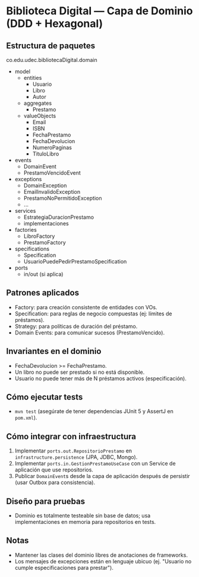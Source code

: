 # Biblioteca Digital — Capa de Dominio (DDD + Hexagonal)

## Estructura de paquetes

co.edu.udec.bibliotecaDigital.domain
- model  
  - entities  
    - Usuario  
    - Libro  
    - Autor  
  - aggregates  
    - Prestamo  
  - valueObjects  
    - Email  
    - ISBN  
    - FechaPrestamo  
    - FechaDevolucion  
    - NumeroPaginas  
    - TituloLibro  
- events  
  - DomainEvent  
  - PrestamoVencidoEvent  
- exceptions  
  - DomainException  
  - EmailInvalidoException  
  - PrestamoNoPermitidoException  
  - ...  
- services  
  - EstrategiaDuracionPrestamo  
  - implementaciones  
- factories  
  - LibroFactory  
  - PrestamoFactory  
- specifications  
  - Specification  
  - UsuarioPuedePedirPrestamoSpecification  
- ports  
  - in/out (si aplica)  

## Patrones aplicados
- Factory: para creación consistente de entidades con VOs.
- Specification: para reglas de negocio compuestas (ej: límites de préstamos).
- Strategy: para políticas de duración del préstamo.
- Domain Events: para comunicar sucesos (PrestamoVencido).

## Invariantes en el dominio
- FechaDevolucion >= FechaPrestamo.
- Un libro no puede ser prestado si no está disponible.
- Usuario no puede tener más de N préstamos activos (especificación).

## Cómo ejecutar tests
- `mvn test` (asegúrate de tener dependencias JUnit 5 y AssertJ en `pom.xml`).

## Cómo integrar con infraestructura
1. Implementar `ports.out.RepositorioPrestamo` en `infrastructure.persistence` (JPA, JDBC, Mongo).
2. Implementar `ports.in.GestionPrestamoUseCase` con un Service de aplicación que use repositorios.
3. Publicar `DomainEvent`s desde la capa de aplicación después de persistir (usar Outbox para consistencia).

## Diseño para pruebas
- Dominio es totalmente testeable sin base de datos; usa implementaciones en memoria para repositorios en tests.

## Notas
- Mantener las clases del dominio libres de anotaciones de frameworks.
- Los mensajes de excepciones están en lenguaje ubicuo (ej. "Usuario no cumple especificaciones para prestar").

